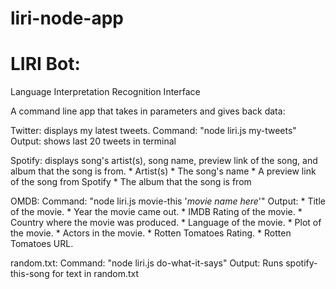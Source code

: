 # liri-node-app
<h1>LIRI Bot:</h1>
Language 
Interpretation
Recognition
Interface



A command line app that takes in parameters and gives back data:





Twitter: displays my latest tweets.
  Command: "node liri.js my-tweets" 
  Output: shows last 20 tweets in terminal





Spotify: displays song's artist(s), song name, preview link of the song, and album that the song is from. 
           * Artist(s)
           * The song's name
           * A preview link of the song from Spotify
           * The album that the song is from




OMDB:
  Command: "node liri.js movie-this '*movie name here*'"
  Output:  * Title of the movie.
           * Year the movie came out.
           * IMDB Rating of the movie.
           * Country where the movie was produced.
           * Language of the movie.
           * Plot of the movie.
           * Actors in the movie.
           * Rotten Tomatoes Rating.
           * Rotten Tomatoes URL.




random.txt:
  Command: "node liri.js do-what-it-says"
  Output: Runs spotify-this-song for text in random.txt



